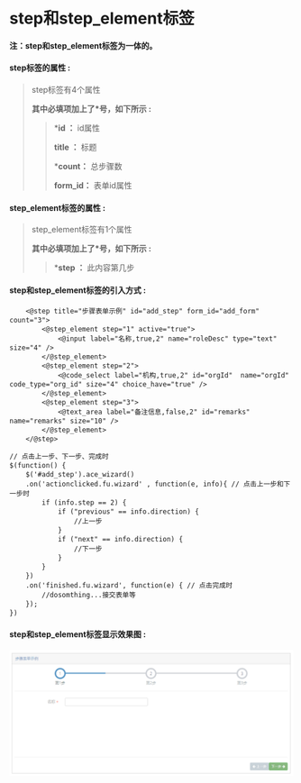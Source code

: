 # step和step\_element**标签**

#### 注：step和step\_element标签为一体的。

#### step**标签的属性 :**

> step标签有4个属性
>
> **其中必填项加上了\*号，如下所示 :**
>
> > \***id ：** id属性
> >
> > **title ：** 标题
> >
> > \***count：** 总步骤数
> >
> > **form\_id：** 表单id属性

#### step\_element**标签的属性 :**

> step\_element标签有1个属性
>
> **其中必填项加上了\*号，如下所示 :**
>
> > \***step ：** 此内容第几步

#### step和step\_element标签的引入方式 :

```
    <@step title="步骤表单示例" id="add_step" form_id="add_form" count="3">
        <@step_element step="1" active="true">
            <@input label="名称,true,2" name="roleDesc" type="text" size="4" />
        </@step_element>
        <@step_element step="2">
            <@code_select label="机构,true,2" id="orgId"  name="orgId" code_type="org_id" size="4" choice_have="true" />
        </@step_element>
        <@step_element step="3">
            <@text_area label="备注信息,false,2" id="remarks" name="remarks" size="10" />
        </@step_element>
    </@step>
```

```
// 点击上一步、下一步、完成时
$(function() {
    $('#add_step').ace_wizard()
    .on('actionclicked.fu.wizard' , function(e, info){ // 点击上一步和下一步时
        if (info.step == 2) {
            if ("previous" == info.direction) {
                //上一步
            }
            if ("next" == info.direction) {
                //下一步
            }
        }
    })
    .on('finished.fu.wizard', function(e) { // 点击完成时
        //dosomthing...接交表单等
    });
})
```

#### step和step\_element标签显示效果图 :

![](/assets/step.png)

